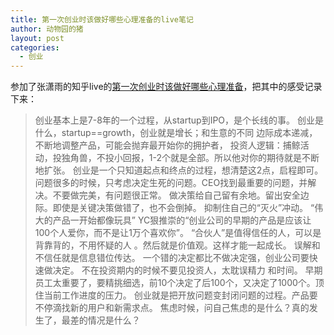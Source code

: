 ```yaml
---
title: 第一次创业时该做好哪些心理准备的live笔记
author: 动物园的猪
layout: post
categories:
  - 创业
---
```


参加了张潇雨的知乎live的[第一次创业时该做好哪些心理准备](https://www.zhihu.com/lives/772383687122640896)，把其中的感受记录下来：

>创业基本上是7-8年的一个过程，从startup到IPO，是个长线的事。
>创业是什么，startup==growth，创业就是增长；和生意的不同
>边际成本递减，不断地调整产品，可能会抛弃最开始你的拥护者，
>投资人逻辑：捕鲸活动，投独角兽，不投小回报，1-2个就是全部。所以他对你的期待就是不断地扩张。
>创业是一个只知道起点和终点的过程，想清楚这2点，启程即可。
>问题很多的时候，只考虑决定生死的问题。CEO找到最重要的问题，并解决。不要做完美，有问题很正常。
>做决策给自己留有余地。留出安全边际。即使是关键决策做错了，也不会倒掉。
>抑制住自己的“灭火”冲动。
>“伟大的产品一开始都像玩具”
>YC狠推崇的“创业公司的早期的产品是应该让100个人爱你，而不是让1万个喜欢你”。
>“合伙人”是值得信任的人，可以是背靠背的，不用怀疑的人 。然后就是价值观。这样才能一起成长。
>误解和不信任就是信息错位传达。
>一个错的决定都比不做决定强，创业公司要快速做决定。
>不在投资期内的时候不要见投资人，太耽误精力     和时间。
>早期员工太重要了，要精挑细选，前10个决定了后100个，又决定了1000个。顶住当前工作进度的压力。
>创业就是把开放问题变封闭问题的过程。产品要不停滴找新的用户和新需求点。
>焦虑时候，问自己焦虑的是什么？真的发生了，最差的情况是什么？
